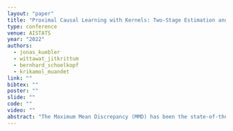 ```yaml
---
layout: "paper"
title: "Proximal Causal Learning with Kernels: Two-Stage Estimation and Moment Restriction"
type: conference
venue: AISTATS
year: "2022"
authors:
  - jonas_kuebler
  - wittawat_jitkrittum
  - bernhard_schoelkopf
  - krikamol_muandet
link: ""
bibtex: ""
poster: ""
slide: ""
code: ""
video: ""
abstract: "The Maximum Mean Discrepancy (MMD) has been the state-of-the-art nonparametric test for tackling the two-sample problem. Its statistic is given by the difference in expectations of the witness function, a real-valued function defined as a weighted sum of kernel evaluations on a set of basis points. Typically the kernel is optimized on a training set, and hypothesis testing is performed on a separate test set to avoid overfitting (i.e., control type-I error). That is, the test set is used to simultaneously estimate the expectations and define the basis points, while the training set only serves to select the kernel and is discarded. In this work, we propose to use the training data to also define the weights and the basis points for better data efficiency. We show that 1) the new test is consistent and has a well-controlled type-I error; 2) the optimal witness function is given by a precision-weighted mean in the reproducing kernel Hilbert space associated with the kernel; and 3) the test power of the proposed test is comparable or exceeds that of the MMD and other modern tests, as verified empirically on challenging synthetic and real problems (e.g., Higgs data)."
---
```

